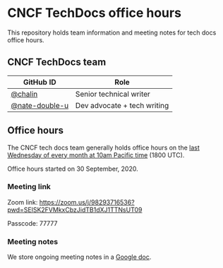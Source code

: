 # CNCF TechDocs office hours

This repository holds team information and meeting notes for tech docs office hours.

## CNCF TechDocs team

GitHub ID | Role
---|---
[@chalin](https://github.com/chalin) | Senior technical writer
[@nate-double-u](https://github.com/nate-double-u) | Dev advocate + tech writing

## Office hours

The CNCF tech docs team generally holds office hours on the [last Wednesday of every month at 10am Pacific time](https://www.cncf.io/calendar/) (1800 UTC).

Office hours started on 30 September, 2020.

### Meeting link

Zoom link: https://zoom.us/j/98293716536?pwd=SElSK2FVMkxCbzJidTB1dXJ1TTNsUT09

Passcode: 77777

### Meeting notes

We store ongoing meeting notes in a [Google doc](https://docs.google.com/document/d/1roexHTLCrErYjNT2NEoRsVnn_YNbQzZ1gyXNK8hXR4Q/). 
